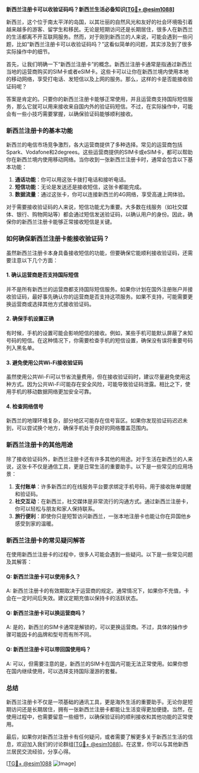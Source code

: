 **新西兰注册卡可以收验证码吗？新西兰生活必备知识[[TG💪+ @esim1088](https://t.me/s/esim1088)]**

新西兰，这个位于南太平洋的岛国，以其壮丽的自然风光和友好的社会环境吸引着越来越多的游客、留学生和移民。无论是短期访问还是长期居住，很多人在新西兰的生活都离不开互联网服务。然而，对于刚到新西兰的人来说，可能会遇到一些问题，比如“新西兰注册卡可以收验证码吗？”这看似简单的问题，其实涉及到了很多实际操作中的细节。

首先，让我们明确一下“新西兰注册卡”的概念。新西兰注册卡通常是指通过新西兰当地的运营商购买的SIM卡或者eSIM卡。这些卡可以让你在新西兰境内使用本地的移动网络，享受打电话、发短信以及上网的服务。那么，这样的卡是否能接收验证码呢？

答案是肯定的。只要你的新西兰注册卡能够正常使用，并且运营商支持国际短信服务，那么它就可以用来接收来自国内外的验证码短信。不过，在实际操作中，可能会有一些小技巧需要掌握，以确保验证码能够顺利接收。

### 新西兰注册卡的基本功能

新西兰的电信市场竞争激烈，各大运营商提供了多种选择。常见的运营商包括Spark、Vodafone和2degrees。这些运营商提供的SIM卡或eSIM卡，都可以帮助你在新西兰境内使用移动网络。当你收到一张新西兰注册卡时，通常会包含以下基本功能：

1. **通话功能**：你可以用这张卡拨打电话和接听电话。
2. **短信功能**：无论是发送还是接收短信，这张卡都能完成。
3. **数据流量**：通过这张卡，你可以连接新西兰的4G网络，享受高速上网体验。

对于需要接收验证码的人来说，短信功能尤为重要。大多数在线服务（如社交媒体、银行、购物网站等）都会通过短信发送验证码，以确认用户的身份。因此，确保你的新西兰注册卡能够正常接收短信是关键。

### 如何确保新西兰注册卡能接收验证码？

虽然新西兰注册卡本身具备接收短信的功能，但要确保它能顺利接收验证码，还需要注意以下几个方面：

#### 1. 确认运营商是否支持国际短信

并不是所有新西兰的运营商都支持国际短信服务。如果你计划在国外注册账户并接收验证码，最好事先确认你的运营商是否支持这项服务。如果不支持，可能需要更换运营商或选择其他方式接收验证码。

#### 2. 确保手机设置正确

有时候，手机的设置可能会影响短信的接收。例如，某些手机可能默认屏蔽了未知号码的短信。在这种情况下，你需要检查手机的短信设置，确保没有误将重要号码列入黑名单。

#### 3. 避免使用公共Wi-Fi接收验证码

虽然使用公共Wi-Fi可以节省流量费用，但在接收验证码时，建议尽量避免使用这种方式。因为公共Wi-Fi可能存在安全风险，可能导致验证码泄露。相比之下，使用手机的移动数据网络更加安全可靠。

#### 4. 检查网络信号

新西兰的地理环境复杂，部分地区可能存在信号盲区。如果你发现验证码迟迟未到，可以尝试换个地方，确保手机处于良好的网络覆盖范围内。

### 新西兰注册卡的其他用途

除了接收验证码外，新西兰注册卡还有许多其他的用途。对于生活在新西兰的人来说，这张卡不仅是通信工具，更是日常生活的重要助手。以下是一些常见的应用场景：

1. **支付账单**：许多新西兰的在线服务平台要求绑定手机号码，用于接收账单提醒和验证码。
2. **社交互动**：在新西兰，社交媒体是非常流行的沟通方式。通过新西兰注册卡，你可以轻松与朋友和家人保持联系。
3. **旅行便利**：即使你只是短暂访问新西兰，一张本地注册卡也能让你在异国他乡感受到家的温暖。

### 新西兰注册卡的常见疑问解答

在使用新西兰注册卡的过程中，很多人可能会遇到一些疑问。以下是一些常见问题及其解答：

#### Q: 新西兰注册卡可以使用多久？
A: 新西兰注册卡的有效期取决于运营商的规定。通常情况下，如果你不充值，卡会在一定时间后失效。建议定期充值以保持卡的活跃状态。

#### Q: 新西兰注册卡可以换运营商吗？
A: 是的，新西兰的SIM卡通常是解锁的，可以更换运营商。不过，具体的操作步骤可能因卡的品牌和型号而有所不同。

#### Q: 新西兰注册卡可以带回国使用吗？
A: 可以，但需要注意的是，新西兰的SIM卡在国内可能无法正常使用。如果你想在国内继续使用，可以选择支持国际漫游的套餐。

### 总结

新西兰注册卡不仅是一项基础的通讯工具，更是海外生活的重要助手。无论你是短期访问还是长期居住，拥有一张新西兰注册卡都能让生活变得更加便捷。当然，在使用过程中，也需要留意一些细节，以确保验证码的顺利接收和其他功能的正常使用。

最后，如果你对新西兰注册卡有任何疑问，或者需要了解更多关于新西兰生活的信息，欢迎加入我们的讨论群组[[TG💪+ @esim1088](https://t.me/s/esim1088)]。在这里，你可以与其他新西兰居民交流经验，分享心得。

[[TG💪+ @esim1088](https://t.me/s/esim1088) ![Image](https://i.postimg.cc/4NQfJmqS/Snipaste-2025-05-13-00-14-12.png)]